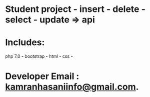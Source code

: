 # Student project - insert - delete - select - update => api
# Includes:
php 7.0 -
bootstrap -
html -
css -
# Developer Email : kamranhasaniinfo@gmail.com.


